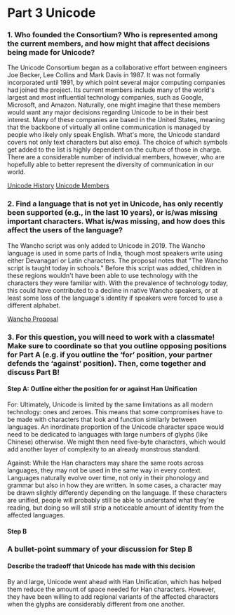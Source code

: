 # Part 3 Unicode

### 1. Who founded the Consortium? Who is represented among the current members, and how might that affect decisions being made for Unicode?

The Unicode Consortium began as a collaborative effort between engineers Joe Becker, Lee Collins and Mark Davis in 1987.
It was not formally incorporated until 1991, by which point several major computing companies had joined the project.
Its current members include many of the world's largest and most influential technology companies, such as Google, Microsoft, and Amazon.
Naturally, one might imagine that these members would want any major decisions regarding Unicode to be in their best interest.
Many of these companies are based in the United States, meaning that the backbone of virtually all online communication is managed by people who likely only speak English.
What's more, the Unicode standard covers not only text characters but also emoji.
The choice of which symbols get added to the list is highly dependent on the culture of those in charge.
There are a considerable number of individual members, however, who are hopefully able to better represent the diversity of communication in our world.

[Unicode History](https://www.unicode.org/history/summary.html)
[Unicode Members](https://home.unicode.org/membership/members/)

### 2. Find a language that is not yet in Unicode, has only recently been supported (e.g., in the last 10 years), or is/was missing important characters. What is/was missing, and how does this affect the users of the language?

The Wancho script was only added to Unicode in 2019.
The Wancho language is used in some parts of India, though most speakers write using either Devanagari or Latin characters.
The proposal notes that "The Wancho script is taught today in schools."
Before this script was added, children in these regions wouldn't have been able to use technology with the characters they were familiar with.
With the prevalence of technology today, this could have contributed to a decline in native Wancho speakers, or at least some loss of the language's identity if speakers were forced to use a different alphabet.

[Wancho Proposal](https://www.unicode.org/L2/L2017/17067r-n4787r-wancho.pdf)

### 3. For this question, you will need to work with a classmate! Make sure to coordinate so that you outline opposing positions for Part A (e.g. if you outline the ‘for’ position, your partner defends the ‘against’ position). Then, come together and discuss Part B!




#### Step A: Outline either the position for or against Han Unification

For: Ultimately, Unicode is limited by the same limitations as all modern technology: ones and zeroes. This means that some compromises have to be made with characters that look and function similarly between languages. An inordinate proportion of the Unicode character space would need to be dedicated to languages with large numbers of glyphs (like Chinese) otherwise. We might then need five-byte characters, which would add another layer of complexity to an already monstrous standard.

Against: While the Han characters may share the same roots across languages, they may not be used in the same way in every context. Languages naturally evolve over time, not only in their phonology and grammar but also in how they are written. In some cases, a character may be drawn slightly differently depending on the language. If these characters are unified, people will probably still be able to understand what they're reading, but doing so will still strip a noticeable amount of identity from the affected languages.


#### Step B
### A bullet-point summary of your discussion for Step B


#### Describe the tradeoff that Unicode has made with this decision 

By and large, Unicode went ahead with Han Unification, which has helped them reduce the amount of space needed for Han characters. However, they have been willing to add regional variants of the affected characters when the glyphs are considerably different from one another.